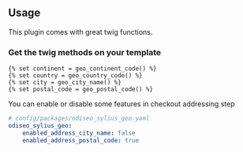 ## Usage

This plugin comes with great twig functions.

### Get the twig methods on your template

```twig
{% set continent = geo_continent_code() %}
{% set country = geo_country_code() %}
{% set city = geo_city_name() %}
{% set postal_code = geo_postal_code() %}
```

You can enable or disable some features in checkout addressing step

```yml
# config/packages/odiseo_sylius_geo.yaml
odiseo_sylius_geo:
    enabled_address_city_name: false
    enabled_address_postal_code: true
```
